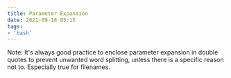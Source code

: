 ```yaml
---
title: Parameter Expansion
date: 2021-09-18 05:15
tags:
- 'bash'
---
```


Note: It's always good practice to enclose parameter expansion in double
quotes to prevent unwanted word splitting, unless there is a specific
reason not to. Especially true for filenames.
